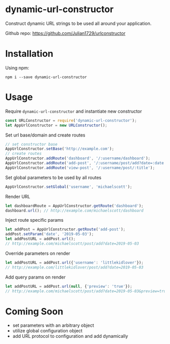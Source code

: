 # dynamic-url-constructor
Construct dynamic URL strings to be used all around your application.

Github repo:
https://github.com/Julian1729/urlconstructor

# Installation
Using npm:
```
npm i --save dynamic-url-constructor
```

# Usage
Require `dynamic-url-constructor` and instantiate new constructor
```javascript
const URLConstructor = require('dynamic-url-constructor');
let AppUrlConstructor = new URLConstructor();
```

Set url base/domain and create routes
```javascript
// set constructor base
AppUrlConstructor.setBase('http://example.com');
// create routes
AppUrlConstructor.addRoute('dashboard', '/:username/dashboard');
AppUrlConstructor.addRoute('add-post', '/:username/post/add?date=:date');
AppUrlConstructor.addRoute('view-post', '/:username/post/:title');
```

Set global parameters to be used by all routes
```javascript
AppUrlConstructor.setGlobal('username', 'michaelscott');
```

Render URL
```javascript
let dashboardRoute = AppUrlConstructor.getRoute('dashboard');
dashboard.url(); // http://example.com/michaelscott/dashboard
```

Inject route specific params
```javascript
let addPost = AppUrlConstructor.getRoute('add-post');
addPost.setParam('date', '2019-05-03');
let addPostURL = addPost.url();
// http://example.com/michaelscott/post/add?date=2019-05-03
```

Override parameters on render
```javascript
let addPostURL = addPost.url({'username': 'littlekidlover'});
// http://example.com/littlekidlover/post/add?date=2019-05-03
```

Add query params on render
```javascript
let addPostURL = addPost.url(null, {'preview': 'true'});
// http://example.com/michaelscott/post/add?date=2019-05-03&preview=true
```

# Coming Soon
- set parameters with an arbitrary object
- utilize global configuration object
- add URL protocol to configuration and add dynamically
